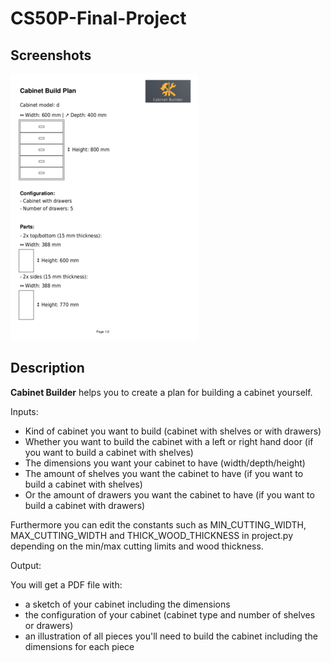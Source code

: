# CS50P-Final-Project

## Screenshots

![Screenshot](/pdf.png?raw=true "PDF Screenshot")

## Description

**Cabinet Builder** helps you to create a plan for building a cabinet yourself.

Inputs:
* Kind of cabinet you want to build (cabinet with shelves or with drawers)
* Whether you want to build the cabinet with a left or right hand door (if you want to build a cabinet with shelves)
* The dimensions you want your cabinet to have (width/depth/height)
* The amount of shelves you want the cabinet to have (if you want to build a cabinet with shelves)
* Or the amount of drawers you want the cabinet to have (if you want to build a cabinet with drawers)

Furthermore you can edit the constants such as MIN_CUTTING_WIDTH, MAX_CUTTING_WIDTH and THICK_WOOD_THICKNESS in project.py depending on the min/max cutting limits and wood thickness.

Output:

You will get a PDF file with:
* a sketch of your cabinet including the dimensions
* the configuration of your cabinet (cabinet type and number of shelves or drawers)
* an illustration of all pieces you'll need to build the cabinet including the dimensions for each piece
